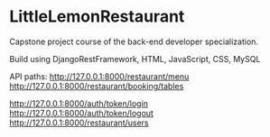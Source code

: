 # LittleLemonRestaurant
Capstone project course of the back-end developer specialization.

Build using DjangoRestFramework, HTML, JavaScript, CSS, MySQL

API paths:
http://127.0.0.1:8000/restaurant/menu
http://127.0.0.1:8000/restaurant/booking/tables

http://127.0.0.1:8000/auth/token/login
http://127.0.0.1:8000/auth/token/logout
http://127.0.0.1:8000/restaurant/users
